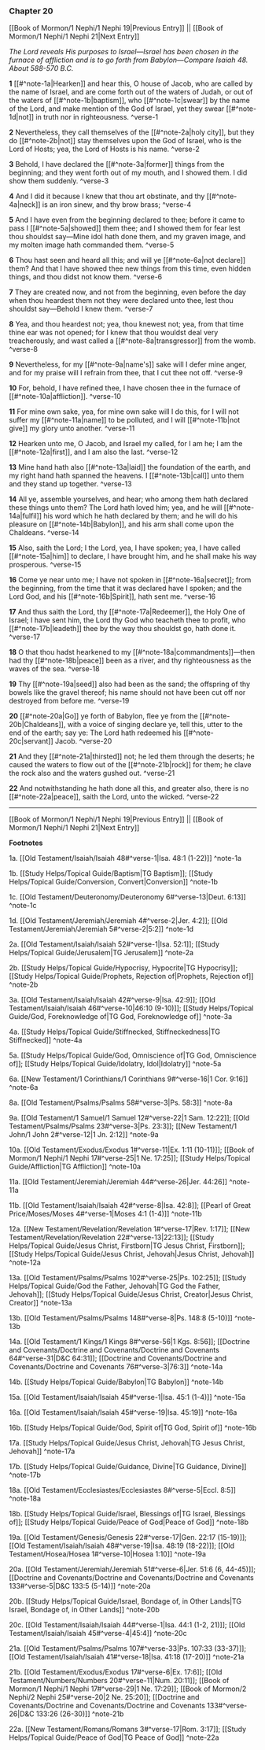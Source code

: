 ### Chapter 20

[[Book of Mormon/1 Nephi/1 Nephi 19|Previous Entry]]  ||  [[Book of Mormon/1 Nephi/1 Nephi 21|Next Entry]]

*The Lord reveals His purposes to Israel—Israel has been chosen in the furnace of affliction and is to go forth from Babylon—Compare Isaiah 48. About 588-570 B.C.*

**1**  [[#^note-1a|Hearken]] and hear this, O house of Jacob, who are called by the name of Israel, and are come forth out of the waters of Judah, or out of the waters of [[#^note-1b|baptism]], who [[#^note-1c|swear]] by the name of the Lord, and make mention of the God of Israel, yet they swear [[#^note-1d|not]] in truth nor in righteousness. ^verse-1

**2**  Nevertheless, they call themselves of the [[#^note-2a|holy city]], but they do [[#^note-2b|not]] stay themselves upon the God of Israel, who is the Lord of Hosts; yea, the Lord of Hosts is his name. ^verse-2

**3**  Behold, I have declared the [[#^note-3a|former]] things from the beginning; and they went forth out of my mouth, and I showed them. I did show them suddenly. ^verse-3

**4**  And I did it because I knew that thou art obstinate, and thy [[#^note-4a|neck]] is an iron sinew, and thy brow brass; ^verse-4

**5**  And I have even from the beginning declared to thee; before it came to pass I [[#^note-5a|showed]] them thee; and I showed them for fear lest thou shouldst say—Mine idol hath done them, and my graven image, and my molten image hath commanded them. ^verse-5

**6**  Thou hast seen and heard all this; and will ye [[#^note-6a|not declare]] them? And that I have showed thee new things from this time, even hidden things, and thou didst not know them. ^verse-6

**7**  They are created now, and not from the beginning, even before the day when thou heardest them not they were declared unto thee, lest thou shouldst say—Behold I knew them. ^verse-7

**8**  Yea, and thou heardest not; yea, thou knewest not; yea, from that time thine ear was not opened; for I knew that thou wouldst deal very treacherously, and wast called a [[#^note-8a|transgressor]] from the womb. ^verse-8

**9**  Nevertheless, for my [[#^note-9a|name's]] sake will I defer mine anger, and for my praise will I refrain from thee, that I cut thee not off. ^verse-9

**10**  For, behold, I have refined thee, I have chosen thee in the furnace of [[#^note-10a|affliction]]. ^verse-10

**11**  For mine own sake, yea, for mine own sake will I do this, for I will not suffer my [[#^note-11a|name]] to be polluted, and I will [[#^note-11b|not give]] my glory unto another. ^verse-11

**12**  Hearken unto me, O Jacob, and Israel my called, for I am he; I am the [[#^note-12a|first]], and I am also the last. ^verse-12

**13**  Mine hand hath also [[#^note-13a|laid]] the foundation of the earth, and my right hand hath spanned the heavens. I [[#^note-13b|call]] unto them and they stand up together. ^verse-13

**14**  All ye, assemble yourselves, and hear; who among them hath declared these things unto them? The Lord hath loved him; yea, and he will [[#^note-14a|fulfil]] his word which he hath declared by them; and he will do his pleasure on [[#^note-14b|Babylon]], and his arm shall come upon the Chaldeans. ^verse-14

**15**  Also, saith the Lord; I the Lord, yea, I have spoken; yea, I have called [[#^note-15a|him]] to declare, I have brought him, and he shall make his way prosperous. ^verse-15

**16**  Come ye near unto me; I have not spoken in [[#^note-16a|secret]]; from the beginning, from the time that it was declared have I spoken; and the Lord God, and his [[#^note-16b|Spirit]], hath sent me. ^verse-16

**17**  And thus saith the Lord, thy [[#^note-17a|Redeemer]], the Holy One of Israel; I have sent him, the Lord thy God who teacheth thee to profit, who [[#^note-17b|leadeth]] thee by the way thou shouldst go, hath done it. ^verse-17

**18**  O that thou hadst hearkened to my [[#^note-18a|commandments]]—then had thy [[#^note-18b|peace]] been as a river, and thy righteousness as the waves of the sea. ^verse-18

**19**  Thy [[#^note-19a|seed]] also had been as the sand; the offspring of thy bowels like the gravel thereof; his name should not have been cut off nor destroyed from before me. ^verse-19

**20**  [[#^note-20a|Go]] ye forth of Babylon, flee ye from the [[#^note-20b|Chaldeans]], with a voice of singing declare ye, tell this, utter to the end of the earth; say ye: The Lord hath redeemed his [[#^note-20c|servant]] Jacob. ^verse-20

**21**  And they [[#^note-21a|thirsted]] not; he led them through the deserts; he caused the waters to flow out of the [[#^note-21b|rock]] for them; he clave the rock also and the waters gushed out. ^verse-21

**22**  And notwithstanding he hath done all this, and greater also, there is no [[#^note-22a|peace]], saith the Lord, unto the wicked. ^verse-22


---
[[Book of Mormon/1 Nephi/1 Nephi 19|Previous Entry]]  ||  [[Book of Mormon/1 Nephi/1 Nephi 21|Next Entry]]


**Footnotes**


1a. [[Old Testament/Isaiah/Isaiah 48#^verse-1|Isa. 48:1 (1-22)]] ^note-1a

1b. [[Study Helps/Topical Guide/Baptism|TG Baptism]]; [[Study Helps/Topical Guide/Conversion, Convert|Conversion]] ^note-1b

1c. [[Old Testament/Deuteronomy/Deuteronomy 6#^verse-13|Deut. 6:13]] ^note-1c

1d. [[Old Testament/Jeremiah/Jeremiah 4#^verse-2|Jer. 4:2]]; [[Old Testament/Jeremiah/Jeremiah 5#^verse-2|5:2]] ^note-1d

2a. [[Old Testament/Isaiah/Isaiah 52#^verse-1|Isa. 52:1]]; [[Study Helps/Topical Guide/Jerusalem|TG Jerusalem]] ^note-2a

2b. [[Study Helps/Topical Guide/Hypocrisy, Hypocrite|TG Hypocrisy]]; [[Study Helps/Topical Guide/Prophets, Rejection of|Prophets, Rejection of]] ^note-2b

3a. [[Old Testament/Isaiah/Isaiah 42#^verse-9|Isa. 42:9]]; [[Old Testament/Isaiah/Isaiah 46#^verse-10|46:10 (9-10)]]; [[Study Helps/Topical Guide/God, Foreknowledge of|TG God, Foreknowledge of]] ^note-3a

4a. [[Study Helps/Topical Guide/Stiffnecked, Stiffneckedness|TG Stiffnecked]] ^note-4a

5a. [[Study Helps/Topical Guide/God, Omniscience of|TG God, Omniscience of]]; [[Study Helps/Topical Guide/Idolatry, Idol|Idolatry]] ^note-5a

6a. [[New Testament/1 Corinthians/1 Corinthians 9#^verse-16|1 Cor. 9:16]] ^note-6a

8a. [[Old Testament/Psalms/Psalms 58#^verse-3|Ps. 58:3]] ^note-8a

9a. [[Old Testament/1 Samuel/1 Samuel 12#^verse-22|1 Sam. 12:22]]; [[Old Testament/Psalms/Psalms 23#^verse-3|Ps. 23:3]]; [[New Testament/1 John/1 John 2#^verse-12|1 Jn. 2:12]] ^note-9a

10a. [[Old Testament/Exodus/Exodus 1#^verse-11|Ex. 1:11 (10-11)]]; [[Book of Mormon/1 Nephi/1 Nephi 17#^verse-25|1 Ne. 17:25]]; [[Study Helps/Topical Guide/Affliction|TG Affliction]] ^note-10a

11a. [[Old Testament/Jeremiah/Jeremiah 44#^verse-26|Jer. 44:26]] ^note-11a

11b. [[Old Testament/Isaiah/Isaiah 42#^verse-8|Isa. 42:8]]; [[Pearl of Great Price/Moses/Moses 4#^verse-1|Moses 4:1 (1-4)]] ^note-11b

12a. [[New Testament/Revelation/Revelation 1#^verse-17|Rev. 1:17]]; [[New Testament/Revelation/Revelation 22#^verse-13|22:13]]; [[Study Helps/Topical Guide/Jesus Christ, Firstborn|TG Jesus Christ, Firstborn]]; [[Study Helps/Topical Guide/Jesus Christ, Jehovah|Jesus Christ, Jehovah]] ^note-12a

13a. [[Old Testament/Psalms/Psalms 102#^verse-25|Ps. 102:25]]; [[Study Helps/Topical Guide/God the Father, Jehovah|TG God the Father, Jehovah]]; [[Study Helps/Topical Guide/Jesus Christ, Creator|Jesus Christ, Creator]] ^note-13a

13b. [[Old Testament/Psalms/Psalms 148#^verse-8|Ps. 148:8 (5-10)]] ^note-13b

14a. [[Old Testament/1 Kings/1 Kings 8#^verse-56|1 Kgs. 8:56]]; [[Doctrine and Covenants/Doctrine and Covenants/Doctrine and Covenants 64#^verse-31|D&C 64:31]]; [[Doctrine and Covenants/Doctrine and Covenants/Doctrine and Covenants 76#^verse-3|76:3]] ^note-14a

14b. [[Study Helps/Topical Guide/Babylon|TG Babylon]] ^note-14b

15a. [[Old Testament/Isaiah/Isaiah 45#^verse-1|Isa. 45:1 (1-4)]] ^note-15a

16a. [[Old Testament/Isaiah/Isaiah 45#^verse-19|Isa. 45:19]] ^note-16a

16b. [[Study Helps/Topical Guide/God, Spirit of|TG God, Spirit of]] ^note-16b

17a. [[Study Helps/Topical Guide/Jesus Christ, Jehovah|TG Jesus Christ, Jehovah]] ^note-17a

17b. [[Study Helps/Topical Guide/Guidance, Divine|TG Guidance, Divine]] ^note-17b

18a. [[Old Testament/Ecclesiastes/Ecclesiastes 8#^verse-5|Eccl. 8:5]] ^note-18a

18b. [[Study Helps/Topical Guide/Israel, Blessings of|TG Israel, Blessings of]]; [[Study Helps/Topical Guide/Peace of God|Peace of God]] ^note-18b

19a. [[Old Testament/Genesis/Genesis 22#^verse-17|Gen. 22:17 (15-19)]]; [[Old Testament/Isaiah/Isaiah 48#^verse-19|Isa. 48:19 (18-22)]]; [[Old Testament/Hosea/Hosea 1#^verse-10|Hosea 1:10]] ^note-19a

20a. [[Old Testament/Jeremiah/Jeremiah 51#^verse-6|Jer. 51:6 (6, 44-45)]]; [[Doctrine and Covenants/Doctrine and Covenants/Doctrine and Covenants 133#^verse-5|D&C 133:5 (5-14)]] ^note-20a

20b. [[Study Helps/Topical Guide/Israel, Bondage of, in Other Lands|TG Israel, Bondage of, in Other Lands]] ^note-20b

20c. [[Old Testament/Isaiah/Isaiah 44#^verse-1|Isa. 44:1 (1-2, 21)]]; [[Old Testament/Isaiah/Isaiah 45#^verse-4|45:4]] ^note-20c

21a. [[Old Testament/Psalms/Psalms 107#^verse-33|Ps. 107:33 (33-37)]]; [[Old Testament/Isaiah/Isaiah 41#^verse-18|Isa. 41:18 (17-20)]] ^note-21a

21b. [[Old Testament/Exodus/Exodus 17#^verse-6|Ex. 17:6]]; [[Old Testament/Numbers/Numbers 20#^verse-11|Num. 20:11]]; [[Book of Mormon/1 Nephi/1 Nephi 17#^verse-29|1 Ne. 17:29]]; [[Book of Mormon/2 Nephi/2 Nephi 25#^verse-20|2 Ne. 25:20]]; [[Doctrine and Covenants/Doctrine and Covenants/Doctrine and Covenants 133#^verse-26|D&C 133:26 (26-30)]] ^note-21b

22a. [[New Testament/Romans/Romans 3#^verse-17|Rom. 3:17]]; [[Study Helps/Topical Guide/Peace of God|TG Peace of God]] ^note-22a